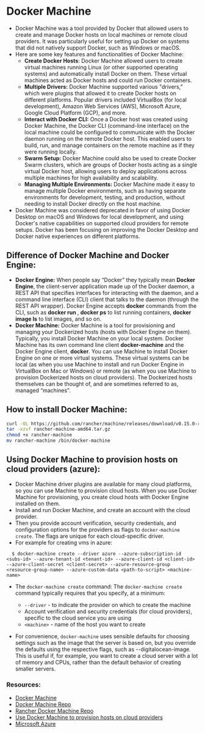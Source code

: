 # Docker Machine
- Docker Machine was a tool provided by Docker that allowed users to create and manage Docker hosts on local machines or remote cloud providers. It was particularly useful for setting up Docker on systems that did not natively support Docker, such as Windows or macOS.
- Here are some key features and functionalities of Docker Machine:
  - **Create Docker Hosts**: Docker Machine allowed users to create virtual machines running Linux (or other supported operating systems) and automatically install Docker on them. These virtual machines acted as Docker hosts and could run Docker containers.
  - **Multiple Drivers:** Docker Machine supported various "drivers," which were plugins that allowed it to create Docker hosts on different platforms. Popular drivers included VirtualBox (for local development), Amazon Web Services (AWS), Microsoft Azure, Google Cloud Platform (GCP), and more.
  - **Interact with Docker CLI:** Once a Docker host was created using Docker Machine, the Docker CLI (command-line interface) on the local machine could be configured to communicate with the Docker daemon running on the remote Docker host. This enabled users to build, run, and manage containers on the remote machine as if they were running locally.
  - **Swarm Setup:** Docker Machine could also be used to create Docker Swarm clusters, which are groups of Docker hosts acting as a single virtual Docker host, allowing users to deploy applications across multiple machines for high availability and scalability.
  - **Managing Multiple Environments:** Docker Machine made it easy to manage multiple Docker environments, such as having separate environments for development, testing, and production, without needing to install Docker directly on the host machine.
- Docker Machine was considered deprecated in favor of using Docker Desktop on macOS and Windows for local development, and using Docker's native capabilities on supported cloud providers for remote setups. Docker has been focusing on improving the Docker Desktop and Docker native experiences on different platforms.

## Difference of Docker Machine and Docker Engine:
- **Docker Engine:** When people say “Docker” they typically mean **Docker Engine**, the client-server application made up of the Docker daemon, a REST API that specifies interfaces for interacting with the daemon, and a command line interface (CLI) client that talks to the daemon (through the REST API wrapper). Docker Engine accepts **docker** commands from the CLI, such as **docker run <image>**, **docker ps** to list running containers, **docker image ls** to list images, and so on.
- **Docker Machine:** Docker Machine is a tool for provisioning and managing your Dockerized hosts (hosts with Docker Engine on them). Typically, you install Docker Machine on your local system. Docker Machine has its own command line client **docker-machine** and the Docker Engine client, **docker**. You can use Machine to install Docker Engine on one or more virtual systems. These virtual systems can be local (as when you use Machine to install and run Docker Engine in VirtualBox on Mac or Windows) or remote (as when you use Machine to provision Dockerized hosts on cloud providers). The Dockerized hosts themselves can be thought of, and are sometimes referred to as, managed “machines”.

## How to install Docker Machine:
```bash
curl -OL https://github.com/rancher/machine/releases/download/v0.15.0-rancher99/rancher-machine-amd64.tar.gz
tar -xzvf rancher-machine-amd64.tar.gz
chmod +x rancher-machine
mv rancher-machine /bin/docker-machine
```

## Using Docker Machine to provision hosts on cloud providers (azure):
- Docker Machine driver plugins are available for many cloud platforms, so you can use Machine to provision cloud hosts. When you use Docker Machine for provisioning, you create cloud hosts with Docker Engine installed on them.
- Install and run Docker Machine, and create an account with the cloud provider.
- Then you provide account verification, security credentials, and configuration options for the providers as flags to `docker-machine create`. The flags are unique for each cloud-specific driver.
- For example for creating vms in azure: 
```azure
  $ docker-machine create --driver azure --azure-subscription-id <subs-id> --azure-tenant-id <tenant-id> --azure-client-id <client-id> --azure-client-secret <client-secret> --azure-resource-group <resource-group-name> --azure-custom-data <path-to-script> <machine-name>
```
- The `docker-machine create` command: The `docker-machine create` command typically requires that you specify, at a minimum:
  - `--driver` - to indicate the provider on which to create the machine
  - Account verification and security credentials (for cloud providers), specific to the cloud service you are using
  - `<machine>` - name of the host you want to create

- For convenience, `docker-machine` uses sensible defaults for choosing settings such as the image that the server is based on, but you override the defaults using the respective flags, such as --digitalocean-image. This is useful if, for example, you want to create a cloud server with a lot of memory and CPUs, rather than the default behavior of creating smaller servers.

### Resources:
- [Docker Machine](https://gcbw.github.io/docker.github.io/machine/)
- [Docker Machine Repo](https://github.com/docker/machine)
- [Rancher Docker Machine Repo](https://github.com/rancher/machine/tree/master)
- [Use Docker Machine to provision hosts on cloud providers](https://gcbw.github.io/docker.github.io/machine/get-started-cloud/)
- [Microsoft Azure](https://gcbw.github.io/docker.github.io/machine/drivers/azure/)